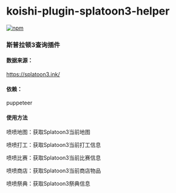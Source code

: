 # koishi-plugin-splatoon3-helper

[![npm](https://img.shields.io/npm/v/koishi-plugin-splatoon3-helper?style=flat-square)](https://www.npmjs.com/package/koishi-plugin-splatoon3-helper)

### 斯普拉顿3查询插件

#### 数据来源：
https://splatoon3.ink/

#### 依赖：
puppeteer

#### 使用方法
喷喷地图：获取Splatoon3当前地图

喷喷打工：获取Splatoon3当前打工信息

喷喷比赛：获取Splatoon3当前比赛信息

喷喷商店：获取Splatoon3当前商店物品

喷喷祭典：获取Splatoon3祭典信息